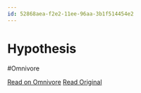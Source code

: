 ```yaml
---
id: 52868aea-f2e2-11ee-96aa-3b1f514454e2
---
```


# Hypothesis
#Omnivore

[Read on Omnivore](https://omnivore.app/me/hypothesis-18eaba0f23d)
[Read Original](https://hypothes.is/a/xi91HPLbEe6Zz2M7NhPKMQ)

